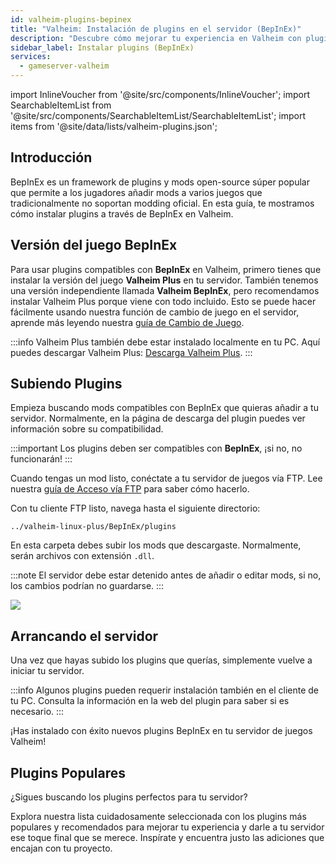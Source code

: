 ```yaml
---
id: valheim-plugins-bepinex
title: "Valheim: Instalación de plugins en el servidor (BepInEx)"
description: "Descubre cómo mejorar tu experiencia en Valheim con plugins BepInEx y desbloquea nuevas posibilidades de modding → Aprende más ahora"
sidebar_label: Instalar plugins (BepInEx)
services:
  - gameserver-valheim
---
```


import InlineVoucher from '@site/src/components/InlineVoucher';
import SearchableItemList from '@site/src/components/SearchableItemList/SearchableItemList';
import items from '@site/data/lists/valheim-plugins.json';

## Introducción
BepInEx es un framework de plugins y mods open-source súper popular que permite a los jugadores añadir mods a varios juegos que tradicionalmente no soportan modding oficial. En esta guía, te mostramos cómo instalar plugins a través de BepInEx en Valheim.

<InlineVoucher />

## Versión del juego BepInEx

Para usar plugins compatibles con **BepInEx** en Valheim, primero tienes que instalar la versión del juego **Valheim Plus** en tu servidor. También tenemos una versión independiente llamada **Valheim BepInEx**, pero recomendamos instalar Valheim Plus porque viene con todo incluido. Esto se puede hacer fácilmente usando nuestra función de cambio de juego en el servidor, aprende más leyendo nuestra [guía de Cambio de Juego](gameserver-gameswitch.md).

:::info
Valheim Plus también debe estar instalado localmente en tu PC. Aquí puedes descargar Valheim Plus: [Descarga Valheim Plus](https://www.nexusmods.com/valheim/mods/4).
:::

## Subiendo Plugins

Empieza buscando mods compatibles con BepInEx que quieras añadir a tu servidor. Normalmente, en la página de descarga del plugin puedes ver información sobre su compatibilidad.

:::important
Los plugins deben ser compatibles con **BepInEx**, ¡si no, no funcionarán!
:::

Cuando tengas un mod listo, conéctate a tu servidor de juegos vía FTP. Lee nuestra [guía de Acceso vía FTP](gameserver-ftpaccess.md) para saber cómo hacerlo.

Con tu cliente FTP listo, navega hasta el siguiente directorio:
```
../valheim-linux-plus/BepInEx/plugins
```

En esta carpeta debes subir los mods que descargaste. Normalmente, serán archivos con extensión `.dll`.

:::note
El servidor debe estar detenido antes de añadir o editar mods, si no, los cambios podrían no guardarse.
:::

![](https://screensaver01.zap-hosting.com/index.php/s/d8gTeFiGXTsxHwz/preview)

## Arrancando el servidor

Una vez que hayas subido los plugins que querías, simplemente vuelve a iniciar tu servidor.

:::info
Algunos plugins pueden requerir instalación también en el cliente de tu PC. Consulta la información en la web del plugin para saber si es necesario.
:::

¡Has instalado con éxito nuevos plugins BepInEx en tu servidor de juegos Valheim!

## Plugins Populares

¿Sigues buscando los plugins perfectos para tu servidor?

Explora nuestra lista cuidadosamente seleccionada con los plugins más populares y recomendados para mejorar tu experiencia y darle a tu servidor ese toque final que se merece. Inspírate y encuentra justo las adiciones que encajan con tu proyecto.

<SearchableItemList items={items} />

<InlineVoucher />